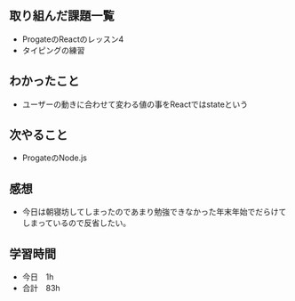 ## 取り組んだ課題一覧
- ProgateのReactのレッスン4
- タイピングの練習
## わかったこと
- ユーザーの動きに合わせて変わる値の事をReactではstateという
## 次やること
- ProgateのNode.js
## 感想
- 今日は朝寝坊してしまったのであまり勉強できなかった年末年始でだらけてしまっているので反省したい。
## 学習時間
- 今日　1h
- 合計　83h
